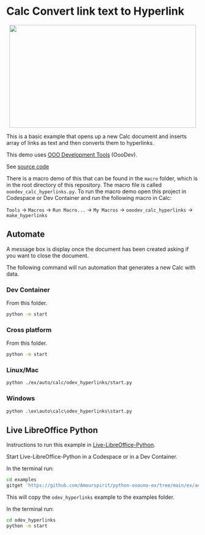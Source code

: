 # Calc Convert link text to Hyperlink

<p align="center">
<img src="https://github.com/Amourspirit/python-ooouno-ex/assets/4193389/2261b2b9-ea30-4068-b37e-e3b846e6759b" width="489" height="269">
</p>


This is a basic example that opens up a new Calc document and inserts array of links as text and then converts them to hyperlinks.

This demo uses [OOO Development Tools](https://python-ooo-dev-tools.readthedocs.io/en/latest/) (OooDev).

See [source code](./start.py)

There is a macro demo of this that can be found in the `macro` folder, which is in the root directory of this repository.
The macro file is called `ooodev_calc_hyperlinks.py`.
To run the macro demo open this project in Codespace or Dev Container and run the following macro in Calc:

`Tools` -> `Macros` -> `Run Macro...` -> `My Macros` -> `ooodev_calc_hyperlinks` -> `make_hyperlinks`

## Automate

A message box is display once the document has been created asking if you want to close the document.

The following command will run automation that generates a new Calc with data.

### Dev Container

From this folder.

```sh
python -m start
```

### Cross platform

From this folder.

```sh
python -m start
```

### Linux/Mac

```sh
python ./ex/auto/calc/odev_hyperlinks/start.py
```

### Windows

```ps
python .\ex\auto\calc\odev_hyperlinks\start.py
```

## Live LibreOffice Python

Instructions to run this example in [Live-LibreOffice-Python](https://github.com/Amourspirit/live-libreoffice-python).

Start Live-LibreOffice-Python in a Codespace or in a Dev Container.

In the terminal run:

```bash
cd examples
gitget 'https://github.com/Amourspirit/python-ooouno-ex/tree/main/ex/auto/calc/odev_hyperlinks'
```

This will copy the `odev_hyperlinks` example to the examples folder.

In the terminal run:

```bash
cd odev_hyperlinks
python -m start
```
